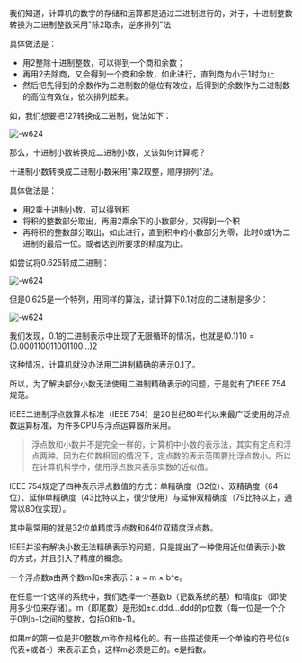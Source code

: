 我们知道，计算机的数字的存储和运算都是通过二进制进行的，对于，十进制整数转换为二进制整数采用"除2取余，逆序排列"法

具体做法是：

*   用2整除十进制整数，可以得到一个商和余数；
*   再用2去除商，又会得到一个商和余数，如此进行，直到商为小于1时为止
*   然后把先得到的余数作为二进制数的低位有效位，后得到的余数作为二进制数的高位有效位，依次排列起来。

如，我们想要把127转换成二进制，做法如下：

![-w624](https://www.hollischuang.com/wp-content/uploads/2020/10/16024170911973.jpg)

那么，十进制小数转换成二进制小数，又该如何计算呢？


十进制小数转换成二进制小数采用"乘2取整，顺序排列"法。

具体做法是： 

* 用2乘十进制小数，可以得到积 
* 将积的整数部分取出，再用2乘余下的小数部分，又得到一个积 
* 再将积的整数部分取出，如此进行，直到积中的小数部分为零，此时0或1为二进制的最后一位。或者达到所要求的精度为止。


如尝试将0.625转成二进制：

![-w624](https://www.hollischuang.com/wp-content/uploads/2020/10/16024172361526.jpg)

但是0.625是一个特列，用同样的算法，请计算下0.1对应的二进制是多少：

![-w624](https://www.hollischuang.com/wp-content/uploads/2020/10/16024175486626.jpg)

我们发现，0.1的二进制表示中出现了无限循环的情况，也就是(0.1)10 = (0.000110011001100…)2

这种情况，计算机就没办法用二进制精确的表示0.1了。

所以，为了解决部分小数无法使用二进制精确表示的问题，于是就有了IEEE 754规范。

IEEE二进制浮点数算术标准（IEEE 754）是20世纪80年代以来最广泛使用的浮点数运算标准，为许多CPU与浮点运算器所采用。

>浮点数和小数并不是完全一样的，计算机中小数的表示法，其实有定点和浮点两种。因为在位数相同的情况下，定点数的表示范围要比浮点数小。所以在计算机科学中，使用浮点数来表示实数的近似值。

IEEE 754规定了四种表示浮点数值的方式：单精确度（32位）、双精确度（64位）、延伸单精确度（43比特以上，很少使用）与延伸双精确度（79比特以上，通常以80位实现）。

其中最常用的就是32位单精度浮点数和64位双精度浮点数。

IEEE并没有解决小数无法精确表示的问题，只是提出了一种使用近似值表示小数的方式，并且引入了精度的概念。

一个浮点数a由两个数m和e来表示：a = m × b^e。

在任意一个这样的系统中，我们选择一个基数b（记数系统的基）和精度p（即使用多少位来存储）。m（即尾数）是形如±d.ddd...ddd的p位数（每一位是一个介于0到b-1之间的整数，包括0和b-1)。

如果m的第一位是非0整数,m称作规格化的。有一些描述使用一个单独的符号位(s 代表+或者-）来表示正负，这样m必须是正的。e是指数。